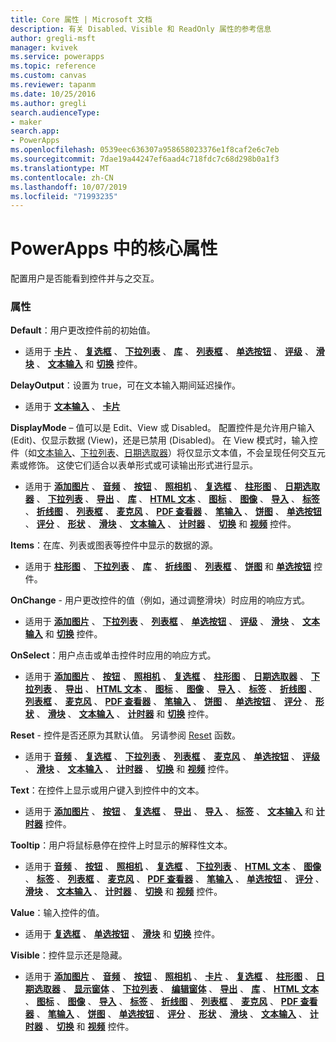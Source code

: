 ```yaml
---
title: Core 属性 | Microsoft 文档
description: 有关 Disabled、Visible 和 ReadOnly 属性的参考信息
author: gregli-msft
manager: kvivek
ms.service: powerapps
ms.topic: reference
ms.custom: canvas
ms.reviewer: tapanm
ms.date: 10/25/2016
ms.author: gregli
search.audienceType:
- maker
search.app:
- PowerApps
ms.openlocfilehash: 0539eec636307a958658023376e1f8caf2e6c7eb
ms.sourcegitcommit: 7dae19a44247ef6aad4c718fdc7c68d298b0a1f3
ms.translationtype: MT
ms.contentlocale: zh-CN
ms.lasthandoff: 10/07/2019
ms.locfileid: "71993235"
---
```

# <a name="core-properties-in-powerapps"></a>PowerApps 中的核心属性
配置用户是否能看到控件并与之交互。

### <a name="properties"></a>属性
**Default**：用户更改控件前的初始值。

* 适用于 **[卡片](control-card.md)** 、 **[复选框](control-check-box.md)** 、 **[下拉列表](control-drop-down.md)** 、 **[库](control-gallery.md)** 、 **[列表框](control-list-box.md)** 、 **[单选按钮](control-radio.md)** 、 **[评级](control-rating.md)** 、 **[滑块](control-slider.md)** 、 **[文本输入](control-text-input.md)** 和 **[切换](control-toggle.md)** 控件。

**DelayOutput**：设置为 true，可在文本输入期间延迟操作。

* 适用于 **[文本输入](control-text-input.md)** 、 **[卡片](control-card.md)**

**DisplayMode** – 值可以是 Edit、View 或 Disabled。 配置控件是允许用户输入 (Edit)、仅显示数据 (View)，还是已禁用 (Disabled)。  在 View 模式时，输入控件（如[文本输入](control-text-input.md)、[下拉列表](control-drop-down.md)、[日期选取器](control-date-picker.md)）将仅显示文本值，不会呈现任何交互元素或修饰。  这使它们适合以表单形式或可读输出形式进行显示。

* 适用于 **[添加图片](control-add-picture.md)** 、 **[音频](control-audio-video.md)** 、 **[按钮](control-button.md)** 、 **[照相机](control-camera.md)** 、 **[复选框](control-check-box.md)** 、 **[柱形图](control-column-line-chart.md)** 、 **[日期选取器](control-date-picker.md)** 、 **[下拉列表](control-drop-down.md)** 、 **[导出](control-export-import.md)** 、 **[库](control-gallery.md)** 、 **[HTML 文本](control-html-text.md)** 、 **[图标](control-shapes-icons.md)** 、 **[图像](control-image.md)** 、 **[导入](control-export-import.md)** 、 **[标签](control-text-box.md)** 、 **[折线图](control-column-line-chart.md)** 、 **[列表框](control-list-box.md)** 、 **[麦克风](control-microphone.md)** 、 **[PDF 查看器](control-pdf-viewer.md)** 、 **[笔输入](control-pen-input.md)** 、 **[饼图](control-pie-chart.md)** 、 **[单选按钮](control-radio.md)** 、 **[评分](control-rating.md)** 、 **[形状](control-shapes-icons.md)** 、 **[滑块](control-slider.md)** 、 **[文本输入](control-text-input.md)** 、 **[计时器](control-timer.md)** 、 **[切换](control-toggle.md)** 和 **[视频](control-audio-video.md)** 控件。

**Items**：在库、列表或图表等控件中显示的数据的源。

* 适用于 **[柱形图](control-column-line-chart.md)** 、 **[下拉列表](control-drop-down.md)** 、 **[库](control-gallery.md)** 、 **[折线图](control-column-line-chart.md)** 、 **[列表框](control-list-box.md)** 、 **[饼图](control-pie-chart.md)** 和 **[单选按钮](control-radio.md)** 控件。

**OnChange** - 用户更改控件的值（例如，通过调整滑块）时应用的响应方式。

* 适用于 **[添加图片](control-add-picture.md)** 、 **[下拉列表](control-drop-down.md)** 、 **[列表框](control-list-box.md)** 、 **[单选按钮](control-radio.md)** 、 **[评级](control-rating.md)** 、 **[滑块](control-slider.md)** 、 **[文本输入](control-text-input.md)** 和 **[切换](control-toggle.md)** 控件。

**OnSelect**：用户点击或单击控件时应用的响应方式。

* 适用于 **[添加图片](control-add-picture.md)** 、 **[按钮](control-button.md)** 、 **[照相机](control-camera.md)** 、 **[复选框](control-check-box.md)** 、 **[柱形图](control-column-line-chart.md)** 、 **[日期选取器](control-date-picker.md)** 、 **[下拉列表](control-drop-down.md)** 、 **[导出](control-export-import.md)** 、 **[HTML 文本](control-html-text.md)** 、 **[图标](control-shapes-icons.md)** 、 **[图像](control-image.md)** 、 **[导入](control-export-import.md)** 、 **[标签](control-text-box.md)** 、 **[折线图](control-column-line-chart.md)** 、 **[列表框](control-list-box.md)** 、 **[麦克风](control-microphone.md)** 、 **[PDF 查看器](control-pdf-viewer.md)** 、 **[笔输入](control-pen-input.md)** 、 **[饼图](control-pie-chart.md)** 、 **[单选按钮](control-radio.md)** 、 **[评分](control-rating.md)** 、 **[形状](control-shapes-icons.md)** 、 **[滑块](control-slider.md)** 、 **[文本输入](control-text-input.md)** 、 **[计时器](control-timer.md)** 和 **[切换](control-toggle.md)** 控件。

**Reset** - 控件是否还原为其默认值。  另请参阅 [Reset](../functions/function-reset.md) 函数。

* 适用于 **[音频](control-audio-video.md)** 、 **[复选框](control-check-box.md)** 、 **[下拉列表](control-drop-down.md)** 、 **[列表框](control-list-box.md)** 、 **[麦克风](control-microphone.md)** 、 **[单选按钮](control-radio.md)** 、 **[评级](control-rating.md)** 、 **[滑块](control-slider.md)** 、 **[文本输入](control-text-input.md)** 、 **[计时器](control-timer.md)** 、 **[切换](control-toggle.md)** 和 **[视频](control-audio-video.md)** 控件。

**Text**：在控件上显示或用户键入到控件中的文本。

* 适用于 **[添加图片](control-add-picture.md)** 、 **[按钮](control-button.md)** 、 **[复选框](control-check-box.md)** 、 **[导出](control-export-import.md)** 、 **[导入](control-export-import.md)** 、 **[标签](control-text-box.md)** 、 **[文本输入](control-text-input.md)** 和 **[计时器](control-timer.md)** 控件。

**Tooltip**：用户将鼠标悬停在控件上时显示的解释性文本。

* 适用于 **[音频](control-audio-video.md)** 、 **[按钮](control-button.md)** 、 **[照相机](control-camera.md)** 、 **[复选框](control-check-box.md)** 、 **[下拉列表](control-drop-down.md)** 、 **[HTML 文本](control-html-text.md)** 、 **[图像](control-image.md)** 、 **[标签](control-text-box.md)** 、 **[列表框](control-list-box.md)** 、 **[麦克风](control-microphone.md)** 、 **[PDF 查看器](control-pdf-viewer.md)** 、 **[笔输入](control-pen-input.md)** 、 **[单选按钮](control-radio.md)** 、 **[评分](control-rating.md)** 、 **[滑块](control-slider.md)** 、 **[文本输入](control-text-input.md)** 、 **[计时器](control-timer.md)** 、 **[切换](control-toggle.md)** 和 **[视频](control-audio-video.md)** 控件。

**Value**：输入控件的值。

* 适用于 **[复选框](control-check-box.md)** 、 **[单选按钮](control-radio.md)** 、 **[滑块](control-slider.md)** 和 **[切换](control-toggle.md)** 控件。

**Visible**：控件显示还是隐藏。

* 适用于 **[添加图片](control-add-picture.md)** 、 **[音频](control-audio-video.md)** 、 **[按钮](control-button.md)** 、 **[照相机](control-camera.md)** 、 **[卡片](control-card.md)** 、 **[复选框](control-check-box.md)** 、 **[柱形图](control-column-line-chart.md)** 、 **[日期选取器](control-date-picker.md)** 、 **[显示窗体](control-form-detail.md)** 、 **[下拉列表](control-drop-down.md)** 、 **[编辑窗体](control-form-detail.md)** 、 **[导出](control-export-import.md)** 、 **[库](control-gallery.md)** 、 **[HTML 文本](control-html-text.md)** 、 **[图标](control-shapes-icons.md)** 、 **[图像](control-image.md)** 、 **[导入](control-export-import.md)** 、 **[标签](control-text-box.md)** 、 **[折线图](control-column-line-chart.md)** 、 **[列表框](control-list-box.md)** 、 **[麦克风](control-microphone.md)** 、 **[PDF 查看器](control-pdf-viewer.md)** 、 **[笔输入](control-pen-input.md)** 、 **[饼图](control-pie-chart.md)** 、 **[单选按钮](control-radio.md)** 、 **[评分](control-rating.md)** 、 **[形状](control-shapes-icons.md)** 、 **[滑块](control-slider.md)** 、 **[文本输入](control-text-input.md)** 、 **[计时器](control-timer.md)** 、 **[切换](control-toggle.md)** 和 **[视频](control-audio-video.md)** 控件。

